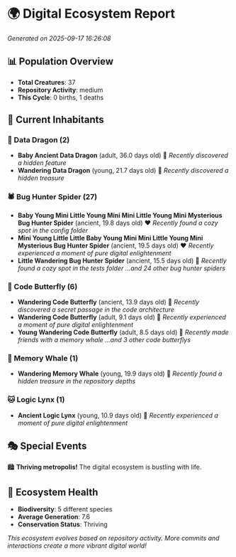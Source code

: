 # 🌍 Digital Ecosystem Report
*Generated on 2025-09-17 16:26:08*

## 📊 Population Overview
- **Total Creatures**: 37
- **Repository Activity**: medium
- **This Cycle**: 0 births, 1 deaths

## 👥 Current Inhabitants

### 🐉 Data Dragon (2)
- **Baby Ancient Data Dragon** (adult, 36.0 days old) 💛
  *Recently discovered a hidden feature*
- **Wandering Data Dragon** (young, 21.7 days old) 💚
  *Recently discovered a hidden treasure*

### 🕷️ Bug Hunter Spider (27)
- **Baby Young Mini Little Young Mini Mini Little Young Mini Mysterious Bug Hunter Spider** (ancient, 19.8 days old) ❤️
  *Recently found a cozy spot in the config folder*
- **Mini Young Little Little Baby Young Mini Mini Little Young Mini Mysterious Bug Hunter Spider** (ancient, 19.5 days old) ❤️
  *Recently experienced a moment of pure digital enlightenment*
- **Little Wandering Bug Hunter Spider** (ancient, 15.5 days old) 💛
  *Recently found a cozy spot in the tests folder*
  *...and 24 other bug hunter spiders*

### 🦋 Code Butterfly (6)
- **Wandering Code Butterfly** (ancient, 13.9 days old) 💛
  *Recently discovered a secret passage in the code architecture*
- **Wandering Code Butterfly** (adult, 9.1 days old) 💚
  *Recently experienced a moment of pure digital enlightenment*
- **Young Wandering Code Butterfly** (adult, 8.5 days old) 💚
  *Recently made friends with a memory whale*
  *...and 3 other code butterflys*

### 🐋 Memory Whale (1)
- **Wandering Memory Whale** (young, 19.9 days old) 💚
  *Recently found a hidden treasure in the repository depths*

### 🐱 Logic Lynx (1)
- **Ancient Logic Lynx** (young, 10.9 days old) 💚
  *Recently experienced a moment of pure digital enlightenment*

## 🎭 Special Events

🏙️ **Thriving metropolis!** The digital ecosystem is bustling with life.

## 🔬 Ecosystem Health
- **Biodiversity**: 5 different species
- **Average Generation**: 7.6
- **Conservation Status**: Thriving

*This ecosystem evolves based on repository activity. More commits and interactions create a more vibrant digital world!*